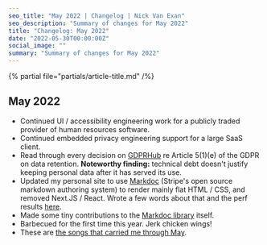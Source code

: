 ```yaml
---
seo_title: "May 2022 | Changelog | Nick Van Exan"
seo_description: "Summary of changes for May 2022"
title: "Changelog: May 2022"
date: "2022-05-30T00:00:00Z"
social_image: ""
summary: "Summary of changes for May 2022"
---
```


{% partial file="partials/article-title.md" /%}

## May 2022

- Continued UI / accessibility engineering work for a publicly traded provider of human resources software.
- Continued embedded privacy engineering support for a large SaaS client.
- Read through every decision on [GDPRHub](<https://gdprhub.eu/index.php?title=Category:Article_5(1)(e)_GDPR>) re Article 5(1)(e) of the GDPR on data retention. **Noteworthy finding:** technical debt doesn't justify keeping personal data after it has served its use. 
- Updated my personal site to use [Markdoc](https://markdoc.io/) (Stripe's open source markdown authoring system) to render mainly flat HTML / CSS, and removed Next.JS / React. Wrote a few words about that and the perf results [here](https://nick.vanexan.ca/posts/markdoc).
- Made some tiny contributions to the [Markdoc library](https://github.com/markdoc/markdoc) itself.
- Barbecued for the first time this year. Jerk chicken wings!
- These are [the songs that carried me through May](https://open.spotify.com/playlist/2udcAPL1SRZLjrJclqPvhu?si=80987d15832749d7).
